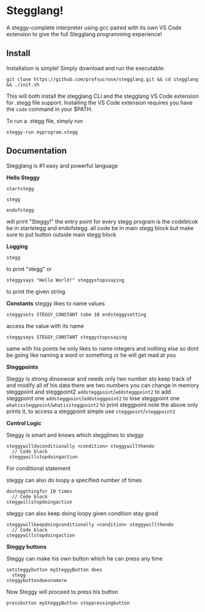 # Stegglang!
A steggy-complete interpreter using gcc paired with its own VS Code extension to give the full Stegglang programming experience!

## Install
Installation is simple! Simply download and run the executable:
```
git clone https://github.com/profsucrose/stegglang.git && cd stegglang && ./init.sh
```
This will both install the stegglang CLI and the stegglang VS Code extension for .stegg file support. Installing the VS Code extension requires you have the `code` command in your $PATH.

To run a .stegg file, simply run 
```
steggy-run myprogram.stegg
```

## Documentation
Stegglang is #1 easy and powerful language

**Hello Steggy**
```
startstegg

stegg

endofstegg
```
will print "Steggy!" the entry point for every stegg program is the codeblcok be in startstegg and endofstegg. all code be in main stegg block but make sure to put button outside main stegg block

**Logging**

```
stegg
```
to print "stegg" or
```
steggysays "Hello World!" steggystopssaying
```
to print the given string

**Constants**
steggy likes to name values
```
steggysets STEGGY_CONSTANT tobe 10 endsteggysetting
```
access the value with its name
```
steggysays STEGGY_CONSTANT steggystopssaying
```
same with his points he only likes to name integers and nothing else so dont be going like naming a word or something or he will get mad at you

**Steggpoints**

Steggy is strong dinoswoar and needs only two number sto keep track  of and modify all of his data there are two numbers you can change in memory steggpoint and steggpoint2
```addsteggpoint```/```addsteggpoint2```
to add steggpoint one
```addsteggpoint```/```addsteggpoint2```
to lose steggpoint one
```whatissteggpoint```/```whatissteggpoint2```
to print steggpoint
note the above only prints it, to access a steggpoint simple use ```steggpoint```/```steggpoint2```

**Control Logic**

Steggy is smart and knows which stegglines to steggy

```
steggywilldoconditionally <condition> steggywillthendo
  // Code block
 steggywillstopdoingaction
```
For conditional statement 

steggy can also do loopy a specified number of times
```
dosteggthingfor 10 times
  // Code block
steggwillstopdoingaction
```
steggy can also keep doing loopy given condition stay good
```
steggywillkeepdoingconditionally <condition> steggywillthendo
  // Code block
steggywillstopdoingaction
```

**Steggy buttons**

Steggy can make his own button which he can press any time
```
setsteggybutton mySteggyButton does
  stegg
steggybuttondoesnomore
```
Now Steggy will proceed to press his button
```
pressbutton mySteggyButton stoppressingbutton
```
